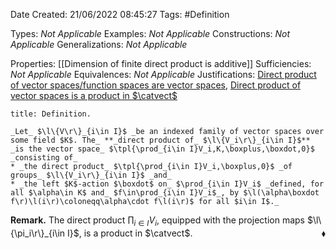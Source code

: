 <div class="topSpace"></div>

Date Created: 21/06/2022 08:45:27
Tags: #Definition

Types: _Not Applicable_
Examples: _Not Applicable_
Constructions: _Not Applicable_
Generalizations: _Not Applicable_

Properties: [[Dimension of finite direct product is additive]]
Sufficiencies: _Not Applicable_
Equivalences: _Not Applicable_
Justifications: [Direct product of vector spaces/function spaces are vector spaces](Direct%20product%20of%20vector%20spaces;%20function%20spaces%20are%20vector%20spaces.md), [Direct product of vector spaces is a product in $\catvect$](Direct%20product%20of%20vector%20spaces%20is%20a%20product%20in%20Vect.md)

``` ad-Definition
title: Definition.

_Let_ $\l\{V\r\}_{i\in I}$ _be an indexed family of vector spaces over some field $K$. The_ **_direct product of_ $\l\{V_i\r\}_{i\in I}$** _is the vector space_ $\tpl{\prod_{i\in I}V_i,K,\boxplus,\boxdot,0}$ _consisting of_
* _the direct product_ $\tpl{\prod_{i\in I}V_i,\boxplus,0}$ _of groups_ $\l\{V_i\r\}_{i\in I}$ _and_
* _the left $K$-action $\boxdot$ on_ $\prod_{i\in I}V_i$ _defined, for all $\alpha\in K$ and_ $f\in\prod_{i\in I}V_i$_, by $\l(\alpha\boxdot f\r)\l(i\r)\coloneqq\alpha\cdot f\l(i\r)$ for all $i\in I$._

```

**Remark.** The direct product $\prod_{i\in I}V_i$, equipped with the projection maps $\l\{\pi_i\r\}_{i\in I}$, is a product in $\catvect$.<span style="float:right;">$\blacklozenge$</span>
